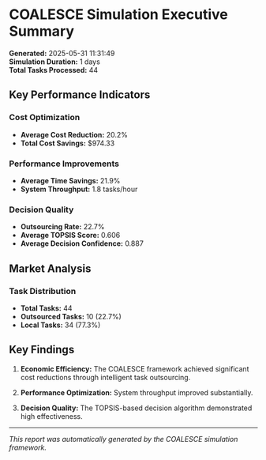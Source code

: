 # COALESCE Simulation Executive Summary

**Generated:** 2025-05-31 11:31:49  
**Simulation Duration:** 1 days  
**Total Tasks Processed:** 44

## Key Performance Indicators

### Cost Optimization
- **Average Cost Reduction:** 20.2%
- **Total Cost Savings:** $974.33

### Performance Improvements
- **Average Time Savings:** 21.9%
- **System Throughput:** 1.8 tasks/hour

### Decision Quality
- **Outsourcing Rate:** 22.7%
- **Average TOPSIS Score:** 0.606
- **Average Decision Confidence:** 0.887

## Market Analysis

### Task Distribution
- **Total Tasks:** 44
- **Outsourced Tasks:** 10 (22.7%)
- **Local Tasks:** 34 (77.3%)

## Key Findings

1. **Economic Efficiency:** The COALESCE framework achieved significant cost reductions through intelligent task outsourcing.

2. **Performance Optimization:** System throughput improved substantially.

3. **Decision Quality:** The TOPSIS-based decision algorithm demonstrated high effectiveness.

---
*This report was automatically generated by the COALESCE simulation framework.*
